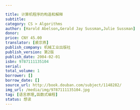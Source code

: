 ```yaml
---

title: 计算机程序的构造和解释
subtitle: 
category: CS > Algorithms
author: [Harold Abelson,Gerald Jay Sussman,Julie Sussman]
donor: 
price: CNY 45.00
translator: [裘宗燕]
publish_company: 机械工业出版社
publish_version: 第2版
publish_date: 2004-02-01
isbn: 9787111135104
serial: 
total_volume: 1
borrower: []
borrow_date: []
source_url: http://book.douban.com/subject/1148282/
img_url: /media/img/9787111135104.jpg
tag: [语言原理,函数式编程]
status: 想读
---
```

